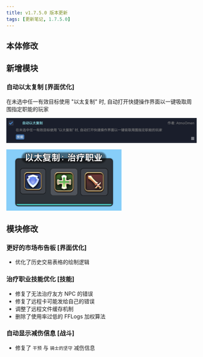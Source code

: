 ```yaml
---
title: v1.7.5.0 版本更新
tags: [更新笔记, 1.7.5.0]
---
```


## 本体修改

## 新增模块

### 自动以太复制 [界面优化]

在未选中任一有效目标使用 "以太复制" 时, 自动打开快捷操作界面以一键吸取周围指定职能的玩家

![AutoAethericMimicry](/assets/Changelog/1.7.5.0/AutoAethericMimicry.png)

![AutoAethericMimicry-UI](/assets/Changelog/1.7.5.0/AutoAethericMimicry-UI.png)

## 模块修改

### 更好的市场布告板 [界面优化]

- 优化了历史交易表格的绘制逻辑

### 治疗职业技能优化 [技能]

- 修复了无法治疗友方 NPC 的错误
- 修复了远程卡可能发给自己的错误
- 调整了远程文件缓存机制
- 删除了使用率过低的 FFLogs 加权算法

### 自动显示减伤信息 [战斗]

- 修复了 `干预` 与 `骑士的坚守` 减伤信息